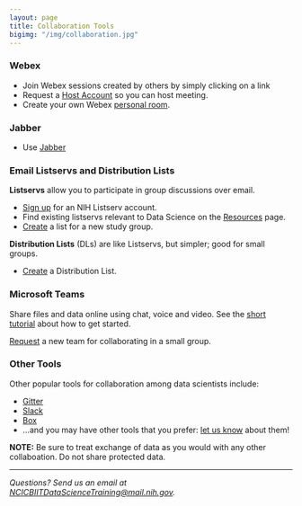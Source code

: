 ```yaml
---
layout: page
title: Collaboration Tools
bigimg: "/img/collaboration.jpg"
---
```


### Webex

* Join Webex sessions created by others by simply clicking on a link
* Request a [Host Account](https://service.cancer.gov/ncisp?id=nci_sc_cat_item&sys_id=1d83eb95dbd1c3002f4e75131f9619f3) so you can host meeting.
* Create your own Webex [personal room](https://service.cancer.gov/ncisp?id=kb_article_view&sysparm_article=NCI-KB0013840).

### Jabber

* Use [Jabber](https://service.cancer.gov/ncisp?id=kb_article_view&sysparm_article=NCI-KB0013219)

### Email Listservs and Distribution Lists

**Listservs** allow you to participate in group discussions over email.

* [Sign up](https://list.nih.gov) for an NIH Listserv account.
* Find existing listservs relevant to Data Science on the [Resources](../resources) page.
* [Create](https://service.cancer.gov) a list for a new study group.

**Distribution Lists** (DLs) are like Listservs, but simpler; good for small groups.

* [Create](https://service.cancer.gov) a Distribution List.

### Microsoft Teams

Share files and data online using chat, voice and video.  See the [short tutorial](https://teams.microsoft.com/_#/conversations/General?threadId=19:5c0d65c54a874a3fbefc2c2a75d82694@thread.skype&ctx=channel) about how to get started.

[Request](https://service.cancer.gov/ncisp?id=nci_sc_cat_item&sys_id=47ef0fa5dbfa330029117d321f9619b5) a new team for collaborating in a small group.

### Other Tools

Other popular tools for collaboration among data scientists include:

* [Gitter](https://gitter.im/)
* [Slack](https://slack.com/)
* [Box](https://www.box.com)
* ...and you may have other tools that you prefer: [let us know](mailto:NCICBIITDataScienceTraining@mail.nih.gov) about them!

**NOTE:** Be sure to treat exchange of data as you would with any other collaboation. Do not share protected data.

---
*Questions? Send us an email at [NCICBIITDataScienceTraining@mail.nih.gov](mailto:NCICBIITDataScienceTraining@mail.nih.gov).*
